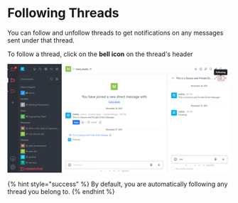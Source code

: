 # Following Threads

You can follow and unfollow threads to get notifications on any messages sent under that thread.

To follow a thread, click on the **bell icon** on the thread's header

![](<../../../../../.gitbook/assets/image (686).png>)

{% hint style="success" %}
By default, you are automatically following any thread you belong to.
{% endhint %}
